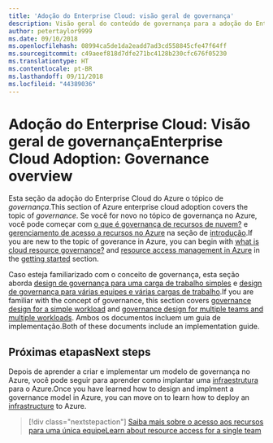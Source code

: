 ```yaml
---
title: 'Adoção do Enterprise Cloud: visão geral de governança'
description: Visão geral do conteúdo de governança para a adoção do Enterprise Cloud do Azure
author: petertaylor9999
ms.date: 09/10/2018
ms.openlocfilehash: 08994ca5de1da2eadd7ad3cd558845cfe47f64ff
ms.sourcegitcommit: c49aeef818d7dfe271bc4128b230cfc676f05230
ms.translationtype: HT
ms.contentlocale: pt-BR
ms.lasthandoff: 09/11/2018
ms.locfileid: "44389036"
---
```

# <a name="enterprise-cloud-adoption-governance-overview"></a><span data-ttu-id="29e5b-103">Adoção do Enterprise Cloud: Visão geral de governança</span><span class="sxs-lookup"><span data-stu-id="29e5b-103">Enterprise Cloud Adoption: Governance overview</span></span>

<span data-ttu-id="29e5b-104">Esta seção da adoção do Enterprise Cloud do Azure o tópico de *governança*.</span><span class="sxs-lookup"><span data-stu-id="29e5b-104">This section of Azure enterprise cloud adoption covers the topic of *governance*.</span></span> <span data-ttu-id="29e5b-105">Se você for novo no tópico de governança no Azure, você pode começar com [o que é governança de recursos de nuvem?](../getting-started/what-is-governance.md) e [gerenciamento de acesso a recursos no Azure](../getting-started/azure-resource-access.md) na seção de [introdução](../getting-started/overview.md).</span><span class="sxs-lookup"><span data-stu-id="29e5b-105">If you are new to the topic of goverance in Azure, you can begin with [what is cloud resource governance?](../getting-started/what-is-governance.md) and [resource access management in Azure](../getting-started/azure-resource-access.md) in the [getting started](../getting-started/overview.md) section.</span></span>

<span data-ttu-id="29e5b-106">Caso esteja familiarizado com o conceito de governança, esta seção aborda [design de governança para uma carga de trabalho simples](governance-single-team.md) e [design de governança para várias equipes e várias cargas de trabalho](governance-multiple-teams.md).</span><span class="sxs-lookup"><span data-stu-id="29e5b-106">If you are familiar with the concept of governance, this section covers [governance design for a simple workload](governance-single-team.md) and [governance design for multiple teams and multiple workloads](governance-multiple-teams.md).</span></span> <span data-ttu-id="29e5b-107">Ambos os documentos incluem um guia de implementação.</span><span class="sxs-lookup"><span data-stu-id="29e5b-107">Both of these documents include an implementation guide.</span></span>

## <a name="next-steps"></a><span data-ttu-id="29e5b-108">Próximas etapas</span><span class="sxs-lookup"><span data-stu-id="29e5b-108">Next steps</span></span>

<span data-ttu-id="29e5b-109">Depois de aprender a criar e implementar um modelo de governança no Azure, você pode seguir para aprender como implantar uma [infraestrutura](../infrastructure/basic-workload.md) para o Azure.</span><span class="sxs-lookup"><span data-stu-id="29e5b-109">Once you have learned how to design and implment a governance model in Azure, you can move on to learn how to deploy an [infrastructure](../infrastructure/basic-workload.md) to Azure.</span></span>

> [!div class="nextstepaction"]
> [<span data-ttu-id="29e5b-110">Saiba mais sobre o acesso aos recursos para uma única equipe</span><span class="sxs-lookup"><span data-stu-id="29e5b-110">Learn about resource access for a single team</span></span>](governance-single-team.md)